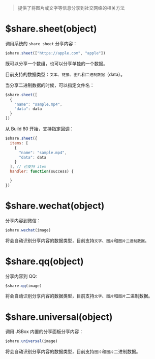 > 提供了将图片或文字等信息分享到社交网络的相关方法

# $share.sheet(object)

调用系统的 `share sheet` 分享内容：

```js
$share.sheet(["https://apple.com", "apple"])
```

既可以分享一个数组，也可以分享单独的一个数据。

目前支持的数据类型：`文本`、`链接`、`图片`和`二进制数据`（data）。

当分享二进制数据的时候，可以指定文件名：

```js
$share.sheet([
  {
    "name": "sample.mp4",
    "data": data
  }
])
```

从 Build 80 开始，支持指定回调：

```js
$share.sheet({
  items: [
    {
      "name": "sample.mp4",
      "data": data
    }
  ], // 也支持 item
  handler: function(success) {

  }
})
```

# $share.wechat(object)

分享内容到微信：

```js
$share.wechat(image)
```

将会自动识别分享内容的数据类型，目前支持`文字`、`图片`和`图片二进制数据`。

# $share.qq(object)

分享内容到 QQ:

```js
$share.qq(image)
```

将会自动识别分享内容的数据类型，目前支持`文字`、`图片`和`图片`二进制数据。

# $share.universal(object)

调用 JSBox 内置的分享面板分享内容：

```js
$share.universal(image)
```

将会自动识别分享内容的数据类型，目前支持`图片`和`图片`二进制数据。